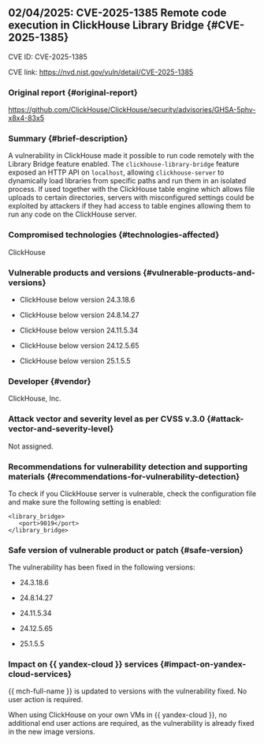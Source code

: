## 02/04/2025: CVE-2025-1385 Remote code execution in ClickHouse Library Bridge {#CVE-2025-1385}

CVE ID: CVE-2025-1385

CVE link: <https://nvd.nist.gov/vuln/detail/CVE-2025-1385>

### Original report {#original-report}

<https://github.com/ClickHouse/ClickHouse/security/advisories/GHSA-5phv-x8x4-83x5>

### Summary {#brief-description}

A vulnerability in ClickHouse made it possible to run code remotely with the Library Bridge feature enabled. The `clickhouse-library-bridge` feature exposed an HTTP API on `localhost`, allowing `clickhouse-server` to dynamically load libraries from specific paths and run them in an isolated process. If used together with the ClickHouse table engine which allows file uploads to certain directories, servers with misconfigured settings could be exploited by attackers if they had access to table engines allowing them to run any code on the ClickHouse server.

### Compromised technologies {#technologies-affected}

ClickHouse

### Vulnerable products and versions {#vulnerable-products-and-versions}

* ClickHouse below version 24.3.18.6

* ClickHouse below version 24.8.14.27

* ClickHouse below version 24.11.5.34

* ClickHouse below version 24.12.5.65

* ClickHouse below version 25.1.5.5

### Developer {#vendor}

ClickHouse, Inc.

### Attack vector and severity level as per CVSS v.3.0 {#attack-vector-and-severity-level}

Not assigned.

### Recommendations for vulnerability detection and supporting materials {#recommendations-for-vulnerability-detection}

To check if you ClickHouse server is vulnerable, check the configuration file and make sure the following setting is enabled:

```
<library_bridge>
   <port>9019</port>
</library_bridge>
```

### Safe version of vulnerable product or patch {#safe-version}

The vulnerability has been fixed in the following versions:

 * 24.3.18.6

 * 24.8.14.27

 * 24.11.5.34

 * 24.12.5.65

 * 25.1.5.5
 
### Impact on {{ yandex-cloud }} services {#impact-on-yandex-cloud-services}
 
{{ mch-full-name }} is updated to versions with the vulnerability fixed. No user action is required.

When using ClickHouse on your own VMs in {{ yandex-cloud }}, no additional end user actions are required, as the vulnerability is already fixed in the new image versions. 
